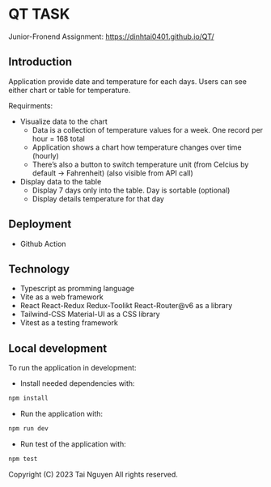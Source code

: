 # QT TASK

Junior-Fronend Assignment: https://dinhtai0401.github.io/QT/

## Introduction

Application provide date and temperature for each days. Users can see either chart or table for temperature.

Requirments:
- Visualize data to the chart 
    - Data is a collection of temperature values for a week. One record per hour =
    168 total
    - Application shows a chart how temperature changes over time (hourly)
    - There’s also a button to switch temperature unit (from Celcius by default ->
    Fahrenheit) (also visible from API call)
- Display data to the table
    - Display 7 days only into the table. Day is sortable (optional)
    - Display details temperature for that day

## Deployment

- Github Action

## Technology

- Typescript as promming language
- Vite as a web framework
- React React-Redux Redux-Toolikt React-Router@v6 as a library
- Tailwind-CSS Material-UI as a CSS library
- Vitest as a testing framework

## Local development

To run the application in development:
- Install needed dependencies with:
```bash
npm install
```

- Run the application with:
```bash
npm run dev
```

- Run test of the application with:
```bash
npm test
```

Copyright (C) 2023 Tai Nguyen All rights reserved.
